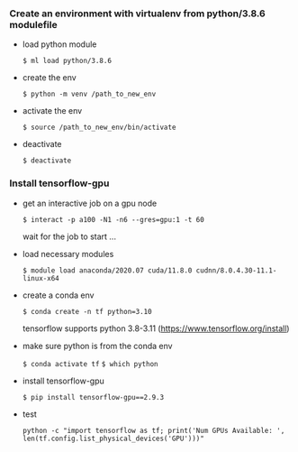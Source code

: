 
### Create an environment with virtualenv from python/3.8.6 modulefile

- load python module

  `$ ml load python/3.8.6`   

- create the env

  `$ python -m venv /path_to_new_env`   
   
- activate the env
 
   `$ source /path_to_new_env/bin/activate`   

- deactivate

   `$ deactivate`  

### Install tensorflow-gpu

- get an interactive job on a gpu node

  `$ interact -p a100 -N1 -n6 --gres=gpu:1 -t 60`       

  wait for the job to start ...

- load necessary modules

  `$ module load anaconda/2020.07 cuda/11.8.0 cudnn/8.0.4.30-11.1-linux-x64`   

- create a conda env

  `$ conda create -n tf python=3.10` 

  tensorflow supports python 3.8-3.11 (https://www.tensorflow.org/install)   
  
- make sure python is from the conda env  

  `$ conda activate tf` 
  `$ which python`  

- install tensorflow-gpu

  `$ pip install tensorflow-gpu==2.9.3`

- test

  `python -c "import tensorflow as tf; print('Num GPUs Available: ', len(tf.config.list_physical_devices('GPU')))"`   

  
